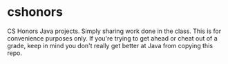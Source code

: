 # cshonors
CS Honors Java projects. Simply sharing work done in the class.
This is for convenience purposes only. If you're trying to get ahead or cheat out of a grade, keep in mind you don't really get better at Java from copying this repo.
